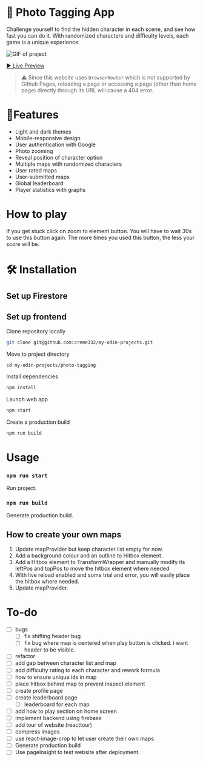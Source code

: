 # 📸 Photo Tagging App

Challenge yourself to find the hidden character in each scene, and see how fast you can do it. With randomized characters and difficulty levels, each game is a unique experience.

![GIF of project](xxx.png)

[▶ Live Preview](https://creme332.github.io/my-odin-projects/photo-tagging/build)

> ⚠ Since this website uses `BrowserRouter` which is not supported by Github Pages, reloading a page or accessing a page (other than home page) directly  through its URL will cause a 404 error.

# 🚀Features
* Light and dark themes
* Mobile-responsive design
* User authentication with Google
* Photo zooming
* Reveal position of character option
* Multiple maps with randomized characters
* User rated maps
* User-submitted maps
* Global leaderboard
* Player statistics with graphs
# How to play

If you get stuck click on zoom to element button. You will have to wait 30s to use this button again. The more times you used this button, 
the less your score will be.

# 🛠 Installation

## Set up Firestore

## Set up frontend

Clone repository locally

```bash
git clone git@github.com:creme332/my-odin-projects.git
```

Move to project directory

```
cd my-odin-projects/photo-tagging
```

Install dependencies

```bash
npm install
```

Launch web app  

```bash
npm start
```

Create a production build

```bash
npm run build
```

# Usage

### `npm run start`

Run project.

### `npm run build`

Generate production build.

## How to create your own maps

1. Update mapProvider but keep character list empty for now.
2. Add a background colour and an outline to Hitbox element.
3. Add a Hitbox element to TransformWrapper and manually modify its leftPos and topPos to move the hitbox element where needed
4. With live reload enabled and some trial and error, you will easily place the hitbox where needed. 
5. Update mapProvider.

# To-do
* [ ] bugs
  * [ ] fix shifting header bug
  * [ ] fix bug where map is centered when play button is clicked. i want header to be visible.

* [ ] refactor
* [ ] add gap between character list and map
* [ ] add difficulty rating to each character and rework formula
* [ ] how to ensure unique ids in map
* [ ] place hitbox behind map to prevent inspect element
* [ ] create profile page
* [ ] create leaderboard page
  * [ ] leaderboard for each map
* [ ] add how to play section on home screen
* [ ] implement backend using firebase
* [ ] add tour of website (reacttour)
* [ ] compress images
* [ ] use react-image-crop to let user create their own maps
* [ ] Generate production build
* [ ] Use pageInsight to test website after deployment.
